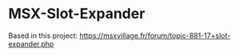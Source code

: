 # MSX-Slot-Expander

Based in this project:  https://msxvillage.fr/forum/topic-881-17+slot-expander.php
